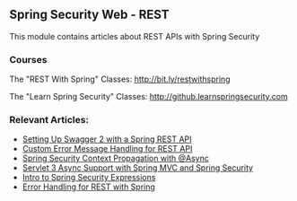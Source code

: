 ## Spring Security Web - REST

This module contains articles about REST APIs with Spring Security

### Courses
The "REST With Spring" Classes: http://bit.ly/restwithspring

The "Learn Spring Security" Classes: http://github.learnspringsecurity.com

### Relevant Articles: 

- [Setting Up Swagger 2 with a Spring REST API](https://www.surya.com/swagger-2-documentation-for-spring-rest-api)
- [Custom Error Message Handling for REST API](https://www.surya.com/global-error-handler-in-a-spring-rest-api)
- [Spring Security Context Propagation with @Async](https://www.surya.com/spring-security-async-principal-propagation)
- [Servlet 3 Async Support with Spring MVC and Spring Security](https://www.surya.com/spring-mvc-async-security)
- [Intro to Spring Security Expressions](https://www.surya.com/spring-security-expressions)
- [Error Handling for REST with Spring](https://www.surya.com/exception-handling-for-rest-with-spring)
